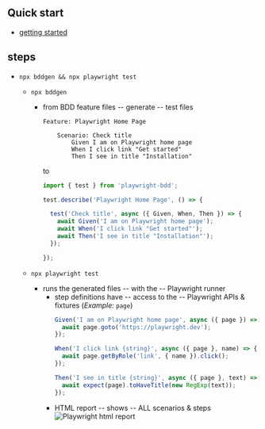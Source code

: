 ## Quick start
* [getting started](getting-started/index.md)

## steps

* 
    ```
    npx bddgen && npx playwright test
    ```
  * `npx bddgen`
    * from BDD feature files -- generate -- test files

        ```gherkin
        Feature: Playwright Home Page
        
            Scenario: Check title
                Given I am on Playwright home page
                When I click link "Get started"
                Then I see in title "Installation"
        ```
        to
        ```js
        import { test } from 'playwright-bdd';
        
        test.describe('Playwright Home Page', () => {
        
          test('Check title', async ({ Given, When, Then }) => {
            await Given('I am on Playwright home page');
            await When('I click link "Get started"');
            await Then('I see in title "Installation"');
          });
        
        });
        ```

  * `npx playwright test`
    * runs the generated files -- with the -- Playwright runner
      * step definitions have -- access to the -- Playwright APIs & fixtures (_Example:_ `page`)
        ```js
        Given('I am on Playwright home page', async ({ page }) => {
          await page.goto('https://playwright.dev');
        });
        
        When('I click link {string}', async ({ page }, name) => {
          await page.getByRole('link', { name }).click();
        });
        
        Then('I see in title {string}', async ({ page }, text) => {
          await expect(page).toHaveTitle(new RegExp(text));
        });  
        ```
      * HTML report -- shows -- ALL scenarios & steps
        ![Playwright html report](reporters/_media/pw-html-report.png)
